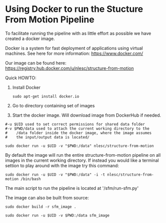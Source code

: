 Using Docker to run the Stucture From Motion Pipeline
=====================================================

To facilitate running the pipeline with as little effort as possible we have created a docker image.

Docker is a system for fast deployment of applications using virtual machines. See here for more information: https://www.docker.com/

Our image can be found here: https://registry.hub.docker.com/u/nlesc/structure-from-motion

Quick HOWTO:

1. Install Docker
 
   ```sudo apt-get install docker.io```
1. Go to directory containing set of images
1. Start the docker image. Will download image from DockerHub if needed.

````
#-u $UID used to set correct permissions for shared data folder
#-v $PWD/data used to attach the current working directory to the
#    /data folder inside the docker image, where the image assumes
#    the input/output data is located/

sudo docker run -u $UID -v "$PWD:/data" nlesc/structure-from-motion
````

By default the image will run the entire structure-from-motion pipeline on all images in the current working directory. If instead you would like a terminal settion to play around with the image try this command:

````
sudo docker run -u $UID -v "$PWD:/data" -i -t nlesc/structure-from-motion /bin/bash
````

The main script to run the pipeline is located at '/sfm/run-sfm.py'

The image can also be built from source:

````
sudo docker build -r sfm_image .

sudo docker run -u $UID -v $PWD:/data sfm_image
````
